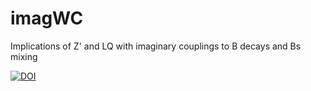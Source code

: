 # imagWC
Implications of Z' and LQ with imaginary couplings to B decays and Bs mixing



[![DOI](https://zenodo.org/badge/118944010.svg)](https://zenodo.org/badge/latestdoi/118944010)

